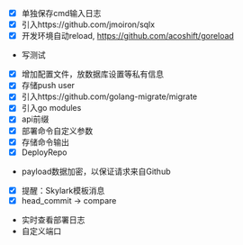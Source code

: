 - [x] 单独保存cmd输入日志
- [x] 引入https://github.com/jmoiron/sqlx
- [x] 开发环境自动reload, https://github.com/acoshift/goreload
- 写测试
- [x] 增加配置文件，放数据库设置等私有信息
- [x] 存储push user
- [x] 引入https://github.com/golang-migrate/migrate
- [x] 引入go modules
- [x] api前缀
- [x] 部署命令自定义参数
- [x] 存储命令输出
- [x] DeployRepo
- payload数据加密，以保证请求来自Github
- [x] 提醒：Skylark模板消息
- [x] head_commit -> compare
- 实时查看部署日志
- 自定义端口
